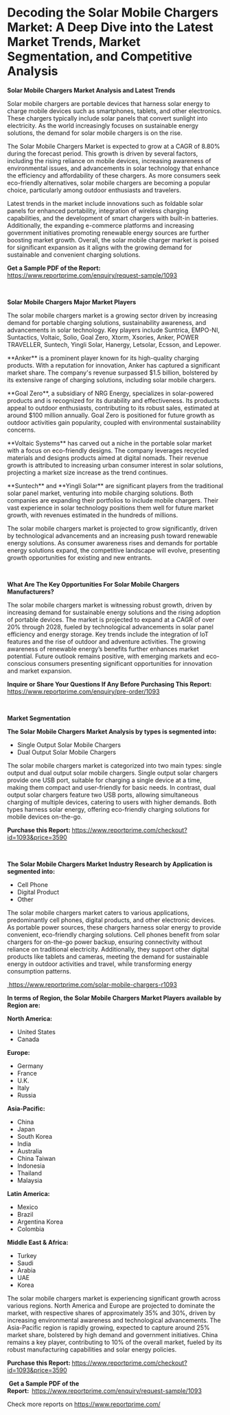 <p><h1>Decoding the Solar Mobile Chargers Market: A Deep Dive into the Latest Market Trends, Market Segmentation, and Competitive Analysis</h1></p><p><strong>Solar Mobile Chargers Market Analysis and Latest Trends</strong></p>
<p><p>Solar mobile chargers are portable devices that harness solar energy to charge mobile devices such as smartphones, tablets, and other electronics. These chargers typically include solar panels that convert sunlight into electricity. As the world increasingly focuses on sustainable energy solutions, the demand for solar mobile chargers is on the rise.</p><p>The Solar Mobile Chargers Market is expected to grow at a CAGR of 8.80% during the forecast period. This growth is driven by several factors, including the rising reliance on mobile devices, increasing awareness of environmental issues, and advancements in solar technology that enhance the efficiency and affordability of these chargers. As more consumers seek eco-friendly alternatives, solar mobile chargers are becoming a popular choice, particularly among outdoor enthusiasts and travelers.</p><p>Latest trends in the market include innovations such as foldable solar panels for enhanced portability, integration of wireless charging capabilities, and the development of smart chargers with built-in batteries. Additionally, the expanding e-commerce platforms and increasing government initiatives promoting renewable energy sources are further boosting market growth. Overall, the solar mobile charger market is poised for significant expansion as it aligns with the growing demand for sustainable and convenient charging solutions.</p></p>
<p><strong>Get a Sample PDF of the Report:&nbsp;</strong> <a href="https://www.reportprime.com/enquiry/request-sample/1093?utm_campaign=2795&utm_medium=2&utm_source=Github&utm_content=ia&utm_term=18032025&utm_id=solar-mobile-chargers">https://www.reportprime.com/enquiry/request-sample/1093</a></p>
<p>&nbsp;</p>
<p><strong>Solar Mobile Chargers Major Market Players</strong></p>
<p><p>The solar mobile chargers market is a growing sector driven by increasing demand for portable charging solutions, sustainability awareness, and advancements in solar technology. Key players include Suntrica, EMPO-NI, Suntactics, Voltaic, Solio, Goal Zero, Xtorm, Xsories, Anker, POWER TRAVELLER, Suntech, Yingli Solar, Hanergy, Letsolar, Ecsson, and Lepower.</p><p>**Anker** is a prominent player known for its high-quality charging products. With a reputation for innovation, Anker has captured a significant market share. The company's revenue surpassed $1.5 billion, bolstered by its extensive range of charging solutions, including solar mobile chargers.</p><p>**Goal Zero**, a subsidiary of NRG Energy, specializes in solar-powered products and is recognized for its durability and effectiveness. Its products appeal to outdoor enthusiasts, contributing to its robust sales, estimated at around $100 million annually. Goal Zero is positioned for future growth as outdoor activities gain popularity, coupled with environmental sustainability concerns.</p><p>**Voltaic Systems** has carved out a niche in the portable solar market with a focus on eco-friendly designs. The company leverages recycled materials and designs products aimed at digital nomads. Their revenue growth is attributed to increasing urban consumer interest in solar solutions, projecting a market size increase as the trend continues.</p><p>**Suntech** and **Yingli Solar** are significant players from the traditional solar panel market, venturing into mobile charging solutions. Both companies are expanding their portfolios to include mobile chargers. Their vast experience in solar technology positions them well for future market growth, with revenues estimated in the hundreds of millions.</p><p>The solar mobile chargers market is projected to grow significantly, driven by technological advancements and an increasing push toward renewable energy solutions. As consumer awareness rises and demands for portable energy solutions expand, the competitive landscape will evolve, presenting growth opportunities for existing and new entrants.</p></p>
<p>&nbsp;</p>
<p><strong>What Are The Key Opportunities For Solar Mobile Chargers Manufacturers?</strong></p>
<p><p>The solar mobile chargers market is witnessing robust growth, driven by increasing demand for sustainable energy solutions and the rising adoption of portable devices. The market is projected to expand at a CAGR of over 20% through 2028, fueled by technological advancements in solar panel efficiency and energy storage. Key trends include the integration of IoT features and the rise of outdoor and adventure activities. The growing awareness of renewable energy’s benefits further enhances market potential. Future outlook remains positive, with emerging markets and eco-conscious consumers presenting significant opportunities for innovation and market expansion.</p></p>
<p><strong>Inquire or Share Your Questions If Any Before Purchasing This Report:</strong> <a href="https://www.reportprime.com/enquiry/pre-order/1093?utm_campaign=2795&utm_medium=2&utm_source=Github&utm_content=ia&utm_term=18032025&utm_id=solar-mobile-chargers">https://www.reportprime.com/enquiry/pre-order/1093</a></p>
<p>&nbsp;</p>
<p><strong>Market Segmentation</strong></p>
<p><strong>The Solar Mobile Chargers Market Analysis by types is segmented into:</strong></p>
<p><ul><li>Single Output Solar Mobile Chargers</li><li>Dual Output Solar Mobile Chargers</li></ul></p>
<p><p>The solar mobile chargers market is categorized into two main types: single output and dual output solar mobile chargers. Single output solar chargers provide one USB port, suitable for charging a single device at a time, making them compact and user-friendly for basic needs. In contrast, dual output solar chargers feature two USB ports, allowing simultaneous charging of multiple devices, catering to users with higher demands. Both types harness solar energy, offering eco-friendly charging solutions for mobile devices on-the-go.</p></p>
<p><strong>Purchase this Report:&nbsp;</strong><a href="https://www.reportprime.com/checkout?id=1093&price=3590&utm_campaign=2795&utm_medium=2&utm_source=Github&utm_content=ia&utm_term=18032025&utm_id=solar-mobile-chargers">https://www.reportprime.com/checkout?id=1093&price=3590</a></p>
<p>&nbsp;</p>
<p><strong>The Solar Mobile Chargers Market Industry Research by Application is segmented into:</strong></p>
<p><ul><li>Cell Phone</li><li>Digital Product</li><li>Other</li></ul></p>
<p><p>The solar mobile chargers market caters to various applications, predominantly cell phones, digital products, and other electronic devices. As portable power sources, these chargers harness solar energy to provide convenient, eco-friendly charging solutions. Cell phones benefit from solar chargers for on-the-go power backup, ensuring connectivity without reliance on traditional electricity. Additionally, they support other digital products like tablets and cameras, meeting the demand for sustainable energy in outdoor activities and travel, while transforming energy consumption patterns.</p></p>
<p><a href="https://www.reportprime.com/solar-mobile-chargers-r1093?utm_campaign=2795&utm_medium=2&utm_source=Github&utm_content=ia&utm_term=18032025&utm_id=solar-mobile-chargers">&nbsp;https://www.reportprime.com/solar-mobile-chargers-r1093</a></p>
<p><strong>In terms of Region, the Solar Mobile Chargers Market Players available by Region are:</strong></p>
<p>
    <p> <strong> North America: </strong>
        <ul>
            <li>United States</li>
            <li>Canada</li>
        </ul>
        </p> 
    <p> <strong> Europe: </strong>
        <ul>
            <li>Germany</li>
            <li>France</li>
            <li>U.K.</li>
            <li>Italy</li>
            <li>Russia</li>
        </ul>
        </p> 
    <p> <strong> Asia-Pacific: </strong>
        <ul>
            <li>China</li>
            <li>Japan</li>
            <li>South Korea</li>
            <li>India</li>
            <li>Australia</li>
            <li>China Taiwan</li>
            <li>Indonesia</li>
            <li>Thailand</li>
            <li>Malaysia</li>
        </ul>
        </p> 
    <p> <strong> Latin America: </strong>
        <ul>
            <li>Mexico</li>
            <li>Brazil</li>
            <li>Argentina Korea</li>
            <li>Colombia</li>
        </ul>
        </p> 
    <p> <strong> Middle East & Africa: </strong>
        <ul>
            <li>Turkey</li>
            <li>Saudi</li>
            <li>Arabia</li>
            <li>UAE</li>
            <li>Korea</li>
        </ul>
    </p>
    </p>
<p><p>The solar mobile chargers market is experiencing significant growth across various regions. North America and Europe are projected to dominate the market, with respective shares of approximately 35% and 30%, driven by increasing environmental awareness and technological advancements. The Asia-Pacific region is rapidly growing, expected to capture around 25% market share, bolstered by high demand and government initiatives. China remains a key player, contributing to 10% of the overall market, fueled by its robust manufacturing capabilities and solar energy policies.</p></p>
<p><strong>Purchase this Report: </strong><a href="https://www.reportprime.com/checkout?id=1093&price=3590&utm_campaign=2795&utm_medium=2&utm_source=Github&utm_content=ia&utm_term=18032025&utm_id=solar-mobile-chargers">https://www.reportprime.com/checkout?id=1093&price=3590</a></p>
<p>&nbsp;<strong>Get a Sample PDF of the Report:&nbsp;&nbsp;</strong><a href="https://www.reportprime.com/enquiry/request-sample/1093?utm_campaign=2795&utm_medium=2&utm_source=Github&utm_content=ia&utm_term=18032025&utm_id=solar-mobile-chargers">https://www.reportprime.com/enquiry/request-sample/1093</a></p>
<p><strong></strong></p>
<p>Check more reports on <a href="https://www.reportprime.com/?utm_campaign=2795&utm_medium=2&utm_source=Github&utm_content=ia&utm_term=18032025&utm_id=solar-mobile-chargers">https://www.reportprime.com/</a></p>